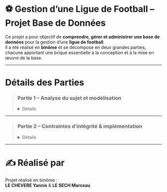 # ⚽ Gestion d’une Ligue de Football – Projet Base de Données

Ce projet a pour objectif de **comprendre, gérer et administrer une base de données** pour la gestion d’une **ligue de football**.  
Il a été réalisé en **binôme** et se décompose en deux grandes parties, chacune apportant une brique essentielle à la conception et à la mise en œuvre de la base.

---

# Détails des Parties

> ### **Partie 1 – Analyse du sujet et modélisation**
> <details> <summary>Détails</summary>
>
>> - **Analyse approfondie du sujet** pour bien cerner les besoins de gestion d’une ligue de football.
>> - **Liste des dépendances fonctionnelles** permettant d’identifier les relations clés entre les différentes données du projet.
>> - **Réalisation d’un diagramme de classes** pour visualiser la structure des données et les interactions majeures, facilitant la compréhension globale de la problématique.
>>
>> 🔗 [Dossier Analyse & Modélisation](./1_Analyse_Modelisation)
>
> </details>

---

> ### **Partie 2 – Contraintes d’intégrité & implémentation**
> <details> <summary>Détails</summary>
>
>> - **Reprise de l’analyse** pour établir le **graphe des contraintes d’intégrité référentielle** (clé primaire/étrangère, règles de cohérence).
>> - **Création de la base de données** en utilisant le langage **Tutorial D**, avec toutes les tables, relations et contraintes définies précédemment.
>>
>> 🔗 [Dossier Contraintes & Implémentation](./2_Contraintes_Implémentation)
>
> </details>

---

# ✍️ Réalisé par

Projet réalisé en binôme :  
**LE CHEVERE Yannis** & **LE SECH Marceau**
